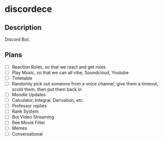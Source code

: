 # discordece
## Description
Discord Bot.

## Plans
- [ ] Reaction Roles, so that we react and get roles
- [ ] Play Music, so that we can all vibe, Soundcloud, Youtube
- [ ] Timetable
- [ ] Randomly pick out someone from a voice channel, give them a timeout, scold them, then put them back in
- [ ] Moodle Updates
- [ ] Calculator, Integral, Derivation, etc.
- [ ] Professor replies
- [ ] Rank System
- [ ] Bot Video Streaming
- [ ] Bee Movie Filter
- [ ] Memes
- [ ] Conversational
